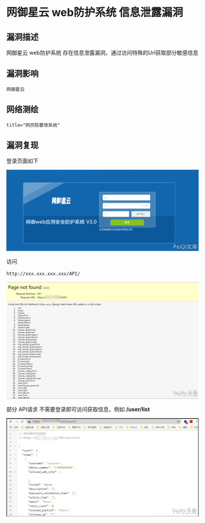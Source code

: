 # 

# 网御星云 web防护系统 信息泄露漏洞

## 漏洞描述

网御星云 web防护系统 存在信息泄露漏洞，通过访问特殊的Url获取部分敏感信息

## 漏洞影响

```
网御星云
```

## 网络测绘

```
title="网页防篡改系统"
```

## 漏洞复现

登录页面如下



![image-20220209200743358](./images/202202092007654.png)



访问



```plain
http://xxx.xxx.xxx.xxx/API/
```



![image-20220209200809080](./images/202202092008160.png)

部分 API请求 不需要登录即可访问获取信息，例如 **/user/list**



![image-20220209200829973](./images/202202092008053.png)
